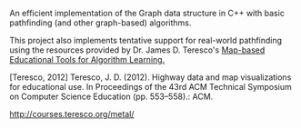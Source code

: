 An efficient implementation of the Graph data structure in C++ with basic pathfinding (and other graph-based) algorithms.

This project also implements tentative support for real-world pathfinding using the 
resources provided by Dr. James D. Teresco's [Map-based Educational Tools for Algorithm Learning.](http://courses.teresco.org/metal/)

[Teresco, 2012] Teresco, J. D. (2012). Highway data and map
visualizations for educational use. In Proceedings of the 43rd ACM
Technical Symposium on Computer Science Education (pp. 553–558).: ACM.

http://courses.teresco.org/metal/